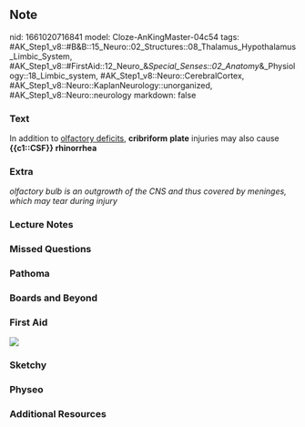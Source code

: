 ## Note
nid: 1661020716841
model: Cloze-AnKingMaster-04c54
tags: #AK_Step1_v8::#B&B::15_Neuro::02_Structures::08_Thalamus_Hypothalamus_Limbic_System, #AK_Step1_v8::#FirstAid::12_Neuro_&_Special_Senses::02_Anatomy_&_Physiology::18_Limbic_system, #AK_Step1_v8::Neuro::CerebralCortex, #AK_Step1_v8::Neuro::KaplanNeurology::unorganized, #AK_Step1_v8::Neuro::neurology
markdown: false

### Text
<div>
  In addition to <u>olfactory deficits</u>, <b>cribriform</b>
  <b>plate</b> injuries may also cause <b>{{c1::CSF}}
  rhinorrhea</b>
</div>

### Extra
<i>olfactory bulb is an outgrowth of the CNS and thus covered by
meninges, which may tear during injury</i>

### Lecture Notes


### Missed Questions


### Pathoma


### Boards and Beyond


### First Aid
<img src="tmpHJY_CY.png">

### Sketchy


### Physeo


### Additional Resources

